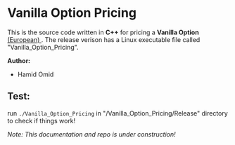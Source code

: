 Vanilla Option Pricing 
========================

This is the source code written in **C++** for pricing a **Vanilla Option**
 [(European) ](https://en.wikipedia.org/wiki/Option_style). The release verison has a Linux executable file called "Vanilla_Option_Pricing".
 
**Author:**

* Hamid Omid


Test:
-------------

run ``./Vanilla_Option_Pricing`` in "/Vanilla_Option_Pricing/Release" directory to check if things work!

*Note: This documentation and repo is under construction!*
